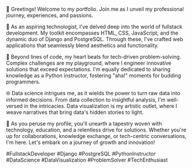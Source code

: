 👋 Greetings! Welcome to my portfolio. Join me as I unveil my professional journey, experiences, and passions.

🚀 As an aspiring technologist, I've delved deep into the world of fullstack development. My toolkit encompasses HTML, CSS, JavaScript, and the dynamic duo of Django and PostgreSQL. Through these, I've crafted web applications that seamlessly blend aesthetics and functionality.

🧠 Beyond lines of code, my heart beats for tech-driven problem-solving. Complex challenges are my playground, where I engineer innovative solutions that exceed expectations. I'm equally dedicated to sharing knowledge as a Python instructor, fostering "aha!" moments for budding programmers.

🌐 Data science intrigues me, as it wields the power to turn raw data into informed decisions. From data collection to insightful analysis, I'm well-versed in the intricacies. Data visualization is my artistic outlet, where I weave narratives that bring data's hidden stories to light.

🔗 As you peruse my profile, you'll unearth a tapestry woven with technology, education, and a relentless drive for solutions. Whether you're up for collaborations, knowledge exchange, or tech-centric conversations, I'm here. Let's embark on a journey of growth and innovation!

#FullstackDeveloper #Django #PostgreSQL #PythonInstructor #DataScience #DataVisualization #ProblemSolver #TechEnthusiast
